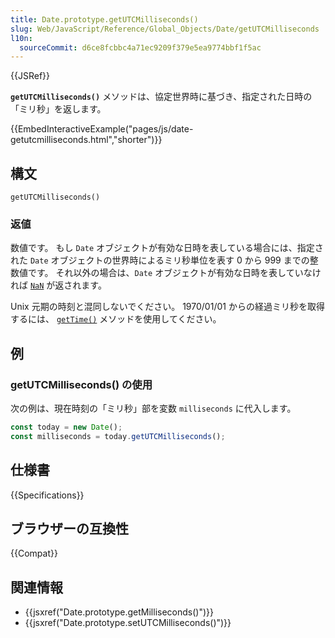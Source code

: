 ```yaml
---
title: Date.prototype.getUTCMilliseconds()
slug: Web/JavaScript/Reference/Global_Objects/Date/getUTCMilliseconds
l10n:
  sourceCommit: d6ce8fcbbc4a71ec9209f379e5ea9774bbf1f5ac
---
```


{{JSRef}}

**`getUTCMilliseconds()`** メソッドは、協定世界時に基づき、指定された日時の「ミリ秒」を返します。

{{EmbedInteractiveExample("pages/js/date-getutcmilliseconds.html","shorter")}}

## 構文

```js-nolint
getUTCMilliseconds()
```

### 返値

数値です。
もし `Date` オブジェクトが有効な日時を表している場合には、指定された `Date` オブジェクトの世界時によるミリ秒単位を表す 0 から 999 までの整数値です。
それ以外の場合は、`Date` オブジェクトが有効な日時を表していなければ [`NaN`](/ja/docs/Web/JavaScript/Reference/Global_Objects/Number/NaN) が返されます。

Unix 元期の時刻と混同しないでください。 1970/01/01 からの経過ミリ秒を取得するには、 [`getTime()`](/ja/docs/Web/JavaScript/Reference/Global_Objects/Date/getTime) メソッドを使用してください。

## 例

### getUTCMilliseconds() の使用

次の例は、現在時刻の「ミリ秒」部を変数 `milliseconds` に代入します。

```js
const today = new Date();
const milliseconds = today.getUTCMilliseconds();
```

## 仕様書

{{Specifications}}

## ブラウザーの互換性

{{Compat}}

## 関連情報

- {{jsxref("Date.prototype.getMilliseconds()")}}
- {{jsxref("Date.prototype.setUTCMilliseconds()")}}
